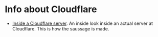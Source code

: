 # Info about Cloudflare

- [Inside a Cloudflare server](https://blog.cloudflare.com/a-tour-inside-cloudflares-g9-servers/). An inside look 
inside an actual server at Cloudflare. This is how the saussage is made.

